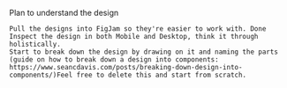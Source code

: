 Plan to understand the design

    Pull the designs into FigJam so they're easier to work with. Done
    Inspect the design in both Mobile and Desktop, think it through holistically.
    Start to break down the design by drawing on it and naming the parts (guide on how to break down a design into components: https://www.seancdavis.com/posts/breaking-down-design-into-components/)Feel free to delete this and start from scratch.
